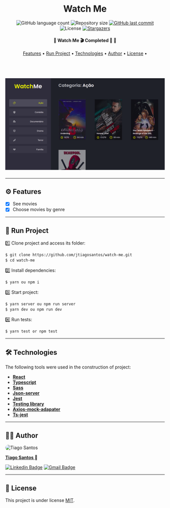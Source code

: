 <h1 align="center">Watch Me</h1>

<p align="center">
  <img alt="GitHub language count" src="https://img.shields.io/github/languages/count/jtiagosantos/watch-me?color=%green">
  <img alt="Repository size" src="https://img.shields.io/github/repo-size/jtiagosantos/watch-me?color=blue">
  <a href="https://github.com/jtiagosantos/watch-me/commits/master">
    <img alt="GitHub last commit" src="https://img.shields.io/github/last-commit/jtiagosantos/watch-me?color=purple">
  </a>
  <img alt="License" src="https://img.shields.io/badge/license-MIT-brightgreen?color=orange">
   <a href="https://github.com/jtiagosantos/watch-me/stargazers">
    <img alt="Stargazers" src="https://img.shields.io/github/stars/jtiagosantos/watch-me?style=social">
  </a>
</p>

<h4 align="center">
	🚧  Watch Me 🎬 Completed 🚀 🚧
</h4>

<p align="center">
  <a href="#-features">Features</a> •
  <a href="#-run-project">Run Project</a> •
  <a href="#-technologies">Technologies</a> •
  <a href="#-author">Author</a> •
  <a href="#-license">License</a> •
</p>

<br>

<h1 align="center">
    <img alt="watch me" src=".github/cover.png" />
</h1>

<hr />

## ⚙️ Features

- [x] See movies
- [x] Choose movies by genre 

<hr>

## 🚀 Run Project

1️⃣ Clone project and access its folder:

```bash
$ git clone https://github.com/jtiagosantos/watch-me.git
$ cd watch-me
```

2️⃣ Install dependencies:

```bash
$ yarn ou npm i
```

3️⃣ Start project:

```bash
$ yarn server ou npm run server
$ yarn dev ou npm run dev
```

4️⃣ Run tests:

```bash
$ yarn test or npm test
```

<hr>

## 🛠 Technologies

The following tools were used in the construction of project:

- **[React](https://pt-br.reactjs.org/docs/getting-started.html)**
- **[Typescript](https://www.typescriptlang.org/)**
- **[Sass](https://sass-lang.com/)**
- **[Json-server](https://www.npmjs.com/package/json-server)**
- **[Jest](https://jestjs.io/pt-BR/)**
- **[Testing library](https://testing-library.com/docs/)**
- **[Axios-mock-adapater](https://www.npmjs.com/package/axios-mock-adapter)**
- **[Ts-jest](https://www.npmjs.com/package/ts-jest)**

<hr>

## 👨‍💻 Author

<img src="https://avatars.githubusercontent.com/u/63312141?v=4" width="100" alt="Tiago Santos" style="border-radius: 50px;" />

<strong><a href="https://github.com/jtiagosantos">Tiago Santos </a>🚀</strong>

[![Linkedin Badge](https://img.shields.io/badge/linkedin-%230077B5.svg?&style=for-the-badge&logo=linkedin&logoColor=white&link=https://www.linkedin.com/in/jos%C3%A9-tiago-santos-de-lima-aaa4361a4/)](https://www.linkedin.com/in/josetiagosantosdelima/)
[![Gmail Badge](https://img.shields.io/badge/Gmail-D14836?style=for-the-badge&logo=gmail&logoColor=white)](mailto:tiago.santos@icomp.ufam.edu.br)

<hr>

## 📝 License

This project is under license [MIT](./LICENSE).

